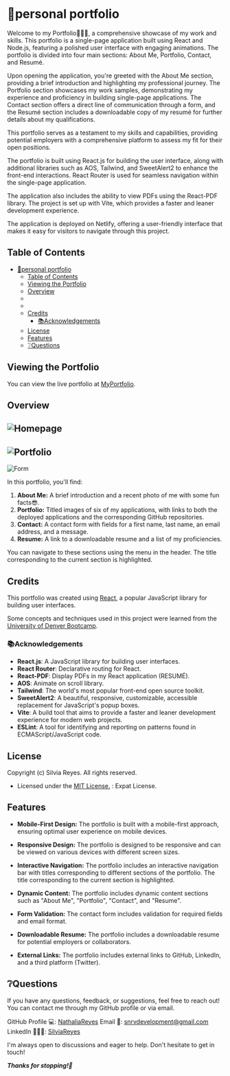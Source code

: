 # 💼personal portfolio

Welcome to my Portfolio👩🏻‍💻, a comprehensive showcase of my work and skills. This portfolio is a single-page application built using React and Node.js, featuring a polished user interface with engaging animations. The portfolio is divided into four main sections: About Me, Portfolio, Contact, and Resumé.

Upon opening the application, you're greeted with the About Me section, providing a brief introduction and highlighting my professional journey. The Portfolio section showcases my work samples, demonstrating my experience and proficiency in building single-page applications. The Contact section offers a direct line of communication through a form, and the Resumé section includes a downloadable copy of my resumé for further details about my qualifications.

This portfolio serves as a testament to my skills and capabilities, providing potential employers with a comprehensive platform to assess my fit for their open positions.

The portfolio is built using React.js for building the user interface, along with additional libraries such as AOS, Tailwind, and SweetAlert2 to enhance the front-end interactions. React Router is used for seamless navigation within the single-page application. 

The application also includes the ability to view PDFs using the React-PDF library. The project is set up with Vite, which provides a faster and leaner development experience. 

The application is deployed on Netlify, offering a user-friendly interface that makes it easy for visitors to navigate through this project.


## Table of Contents
- [💼personal portfolio](#personal-portfolio)
  - [Table of Contents](#table-of-contents)
  - [Viewing the Portfolio](#viewing-the-portfolio)
  - [Overview](#overview)
  - [](#)
  - [](#-1)
  - [Credits](#credits)
    - [📚Acknowledgements](#acknowledgements)
  - [License](#license)
  - [Features](#features)
  - [❔Questions](#questions)

## Viewing the Portfolio

You can view the live portfolio at [MyPortfolio](https://silviareyes.netlify.app/).

## Overview
![Homepage](./src/images/homepage.png "Homepage section")
---
![Portfolio](./src/images/projects.png "Projects section")
---
![Form](./src/images/form.png "Contact section")

In this portfolio, you'll find:

1. **About Me:** A brief introduction and a recent photo of me with some fun facts😎.
2. **Portfolio:** Titled images of six of my applications, with links to both the deployed applications and the corresponding GitHub repositories.
3. **Contact:** A contact form with fields for a first name, last name, an email address, and a message.
4. **Resume:** A link to a downloadable resume and a list of my proficiencies.

You can navigate to these sections using the menu in the header. The title corresponding to the current section is highlighted.

## Credits

This portfolio was created using [React](https://reactjs.org/), a popular JavaScript library for building user interfaces. 

Some concepts and techniques used in this project were learned from the [University of Denver Bootcamp](https://bootcamp.du.edu/coding/).

### 📚Acknowledgements

- **React.js**: A JavaScript library for building user interfaces.
- **React Router**: Declarative routing for React.
- **React-PDF**: Display PDFs in my React application (RESUMÉ).
- **AOS**: Animate on scroll library.
- **Tailwind**: The world's most popular front-end open source toolkit.
- **SweetAlert2**: A beautiful, responsive, customizable, accessible replacement for JavaScript's popup boxes.
- **Vite**: A build tool that aims to provide a faster and leaner development experience for modern web projects.
- **ESLint**: A tool for identifying and reporting on patterns found in ECMAScript/JavaScript code.

## License

Copyright (c) Silvia Reyes. All rights reserved.

+ Licensed under the [MIT License.](https://opensource.org/licenses/MIT) : Expat License.

## Features

+ **Mobile-First Design:** The portfolio is built with a mobile-first approach, ensuring optimal user experience on mobile devices.

+ **Responsive Design:** The portfolio is designed to be responsive and can be viewed on various devices with different screen sizes.

+ **Interactive Navigation:** The portfolio includes an interactive navigation bar with titles corresponding to different sections of the portfolio. The title corresponding to the current section is highlighted.

+ **Dynamic Content:** The portfolio includes dynamic content sections such as "About Me", "Portfolio", "Contact", and "Resume".

+ **Form Validation:** The contact form includes validation for required fields and email format.

+ **Downloadable Resume:** The portfolio includes a downloadable resume for potential employers or collaborators.

+ **External Links:** The portfolio includes external links to GitHub, LinkedIn, and a third platform (Twitter).

## ❔Questions
If you have any questions, feedback, or suggestions, feel free to reach out! You can contact me through my GitHub profile or via email.

GitHub Profile 💻: [NathaliaReyes](https://github.com/NathaliaReyes)
Email 📧: snrvdevelopment@gmail.com
LinkedIn 👩🏻‍💻: [SilviaReyes](https://www.linkedin.com/in/silvia-reyes-2b907123b/)

I'm always open to discussions and eager to help. Don't hesitate to get in touch!



***Thanks for stopping!🤍***

